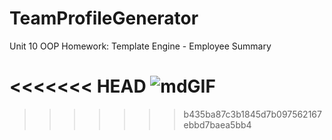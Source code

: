 # TeamProfileGenerator
Unit 10 OOP Homework: Template Engine - Employee Summary

<<<<<<< HEAD
![mdGIF](videoGif.gif)
=======
>>>>>>> b435ba87c3b1845d7b097562167ebbd7baea5bb4
